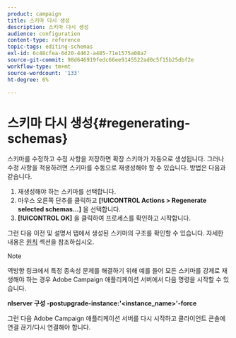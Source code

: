 ```yaml
---
product: campaign
title: 스키마 다시 생성
description: 스키마 다시 생성
audience: configuration
content-type: reference
topic-tags: editing-schemas
exl-id: 6c48cfea-6d20-4462-a485-71e1575a08a7
source-git-commit: 98d646919fedc66ee9145522ad0c5f15b25dbf2e
workflow-type: tm+mt
source-wordcount: '133'
ht-degree: 6%

---
```


# 스키마 다시 생성{#regenerating-schemas}

스키마를 수정하고 수정 사항을 저장하면 확장 스키마가 자동으로 생성됩니다. 그러나 수정 사항을 적용하려면 스키마를 수동으로 재생성해야 할 수 있습니다. 방법은 다음과 같습니다.

1. 재생성해야 하는 스키마를 선택합니다.
1. 마우스 오른쪽 단추를 클릭하고 **[!UICONTROL Actions > Regenerate selected schemas...]** 을 선택합니다.
1. **[!UICONTROL OK]** 을 클릭하여 프로세스를 확인하고 시작합니다.

그런 다음 이전 및 설명서 탭에서 생성된 스키마의 구조를 확인할 수 있습니다. 자세한 내용은 [원칙](../../configuration/using/data-schemas.md#principles) 섹션을 참조하십시오.

>[!NOTE]
>
>역방향 링크에서 특정 종속성 문제를 해결하기 위해 예를 들어 모든 스키마를 강제로 재생해야 하는 경우 Adobe Campaign 애플리케이션 서버에서 다음 명령을 시작할 수 있습니다.
>
>**nlserver 구성 -postupgrade-instance:&#39;&lt;instance_name>&#39;-force**
>
>그런 다음 Adobe Campaign 애플리케이션 서버를 다시 시작하고 클라이언트 콘솔에 연결 끊기/다시 연결해야 합니다.
